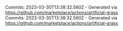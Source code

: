 Commits: 2023-03-30T13:38:32.560Z - Generated via https://github.com/marketplace/actions/artificial-grass
<br>
Commits: 2023-03-30T13:38:32.560Z - Generated via https://github.com/marketplace/actions/artificial-grass
<br>
